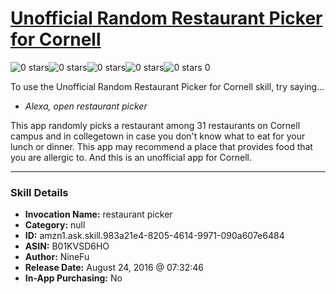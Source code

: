 # [Unofficial Random Restaurant Picker for Cornell](http://alexa.amazon.com/#skills/amzn1.ask.skill.983a21e4-8205-4614-9971-090a607e6484)
![0 stars](../../images/ic_star_border_black_18dp_1x.png)![0 stars](../../images/ic_star_border_black_18dp_1x.png)![0 stars](../../images/ic_star_border_black_18dp_1x.png)![0 stars](../../images/ic_star_border_black_18dp_1x.png)![0 stars](../../images/ic_star_border_black_18dp_1x.png) 0

To use the Unofficial Random Restaurant Picker for Cornell skill, try saying...

* *Alexa, open restaurant picker*

This app randomly picks a restaurant among 31 restaurants on Cornell campus and in collegetown in case you don't know what to eat for your lunch or dinner. This app may recommend a place that provides food that you are allergic to. And this is an unofficial app for Cornell.

***

### Skill Details

* **Invocation Name:** restaurant picker
* **Category:** null
* **ID:** amzn1.ask.skill.983a21e4-8205-4614-9971-090a607e6484
* **ASIN:** B01KVSD6HO
* **Author:** NineFu
* **Release Date:** August 24, 2016 @ 07:32:46
* **In-App Purchasing:** No
